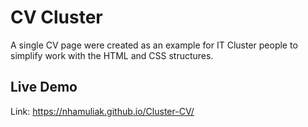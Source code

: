 # CV Cluster

A single CV page were created as an example for IT Cluster people 
to simplify work with the HTML and CSS structures.

## Live Demo

Link: https://nhamuliak.github.io/Cluster-CV/
